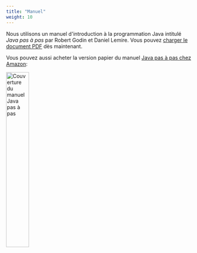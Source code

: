 ```yaml
---
title: "Manuel"
weight: 10
---
```




Nous utilisons un manuel d'introduction à la programmation Java intitulé *Java pas à pas* par Robert Godin et Daniel Lemire. Vous pouvez [charger le document PDF](https://github.com/RobertGodin/JavaPasAPas/raw/master/JavaPasAPas.pdf) dès maintenant.

Vous pouvez aussi acheter la version papier du manuel [Java pas à pas chez Amazon](https://www.amazon.ca/Java-pas-Introduction-programmation-langage/dp/B0CR7RW87Y/):

<img src="https://m.media-amazon.com/images/I/61tnblFlmmL._SL1499_.jpg" alt="Couverture du manuel Java pas à pas" width="35%">